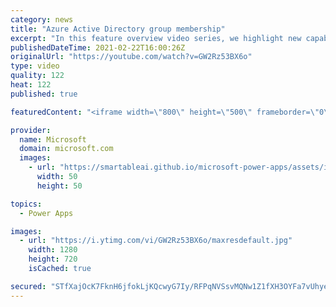 ```yaml
---
category: news
title: "Azure Active Directory group membership"
excerpt: "In this feature overview video series, we highlight new capabilities included in the latest update to Microsoft Power Apps.  Power Apps Dataverse provides record level security to Azure Active Directory group membership types. Admins can easily set up and assign permissions to different Azure AD users,"
publishedDateTime: 2021-02-22T16:00:26Z
originalUrl: "https://youtube.com/watch?v=GW2Rz53BX6o"
type: video
quality: 122
heat: 122
published: true

featuredContent: "<iframe width=\"800\" height=\"500\" frameborder=\"0\" src=\"https://www.youtube.com/embed/GW2Rz53BX6o\" allow=\"accelerometer; autoplay; encrypted-media; gyroscope; picture-in-picture\" allowfullscreen></iframe>"

provider:
  name: Microsoft
  domain: microsoft.com
  images:
    - url: "https://smartableai.github.io/microsoft-power-apps/assets/images/organizations/microsoft.com-50x50.jpg"
      width: 50
      height: 50

topics:
  - Power Apps

images:
  - url: "https://i.ytimg.com/vi/GW2Rz53BX6o/maxresdefault.jpg"
    width: 1280
    height: 720
    isCached: true

secured: "STfXajOcK7FknH6jfokLjKQcwyG7Iy/RFPqNVSsvMQNw1Z1fXH3OYFa7vUhyeJxt9Tu4zaCWjjXJZKsO7ZZqMIJtF5MHqzAkFALwYzCYPBeghkCtt7K5LPmQYZvI35NymuoE6r6TKNd0W30cQjjq3jU1V/4lih7BImb8N4GUXBS/FtiCPrj7PunNcJye2oHNVE8tbE4GToekM6Jl0JwRezTkpSVw9YBywl/npEDcZ8c2hYfnPV7CKVhU21iCAmmjHF02QTQaO5hkct+jDnrQX1V3/N2TxroOfUuX+VJAVojw5boGcSw5YIxIuJztUz+nlLl0/IR9e+TZxdJ3GWlfOA/mqE8krKKigIVRrH8q2oXfgAyHQ6xoUyTjpuIsS5R6/1iGagbgm/Zm1U1md0CXFqo6gPIWXUdkFxrRRQ+i0+y4bqug08uzrtCqZH+2I4bH;ggxcEwlcmR3xbeGumB888w=="
---
```


